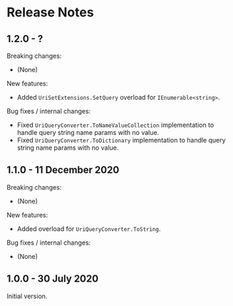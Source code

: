 # Release Notes

## 1.2.0 - ?

Breaking changes:
- (None)

New features:
- Added `UriSetExtensions.SetQuery` overload for `IEnumerable<string>`.

Bug fixes / internal changes:
- Fixed `UriQueryConverter.ToNameValueCollection` implementation to handle query string name params with no value.
- Fixed `UriQueryConverter.ToDictionary` implementation to handle query string name params with no value.

## 1.1.0 - 11 December 2020

Breaking changes:
- (None)

New features:
- Added overload for `UriQueryConverter.ToString`.

Bug fixes / internal changes:
- (None)

## 1.0.0 - 30 July 2020

Initial version.
